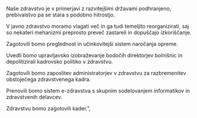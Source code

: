 Naše zdravstvo je v primerjavi z razvitejšimi državami podhranjeno, prebivalstvo pa se stara s podobno hitrostjo.

V javno zdravstvo moramo vlagati več in ga tudi temeljito reorganizirati, saj so nekateri mehanizmi preprosto preveč zastareli in dopuščajo izkoriščanje.

Zagotovili bomo preglednost in učinkovitejši sistem naročanja opreme.

Uvedli bomo upravljavsko izobraževanje bodočih direktorjev bolnišnic in depolitizirali kadrovsko politiko v zdravstvu.

Zagotovili bomo zaposlitev administratorjev v zdravstvu za razbremenitev obstoječega zdravstvenega kadra.

Prenovili bomo sistem e-zdravstva s skupnim sodelovanjem informatikov in zdravstvenih delavcev.

Zdravstvu bomo zagotovili kader.",
